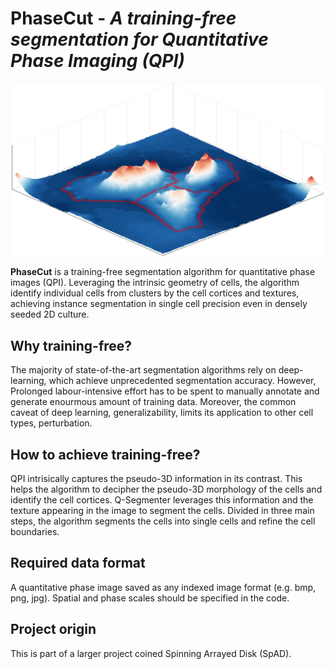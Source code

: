 # PhaseCut - *A training-free segmentation for Quantitative Phase Imaging (QPI)*

<p align="center">
    <img src="Img/DispImage2.png" alt="Image" width="500">
</p>

**PhaseCut** is a training-free segmentation algorithm for quantitative phase images (QPI). Leveraging the intrinsic geometry of cells, the algorithm identify individual cells from clusters by the cell cortices and textures, achieving instance segmentation in single cell precision even in densely seeded 2D culture.

## Why training-free?
The majority of state-of-the-art segmentation algorithms rely on deep-learning, which achieve unprecedented segmentation accuracy. However, Prolonged labour-intensive effort has to be spent to manually annotate and generate enourmous amount of training data. Moreover, the common caveat of deep learning, generalizability, limits its application to other cell types, perturbation.

## How to achieve training-free?
QPI intrisically captures the pseudo-3D information in its contrast. This helps the algorithm to decipher the pseudo-3D morphology of the cells and identify the cell cortices. Q-Segmenter leverages this information and the texture appearing in the image to segment the cells. Divided in three main steps, the algorithm segments the cells into single cells and refine the cell boundaries. 

## Required data format
A quantitative phase image saved as any indexed image format (e.g. bmp, png, jpg). Spatial and phase scales should be specified in the code.

## Project origin
This is part of a larger project coined Spinning Arrayed Disk (SpAD).

